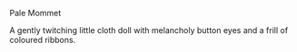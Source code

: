 Pale Mommet

A gently twitching little cloth doll with melancholy button eyes and a frill of coloured ribbons.